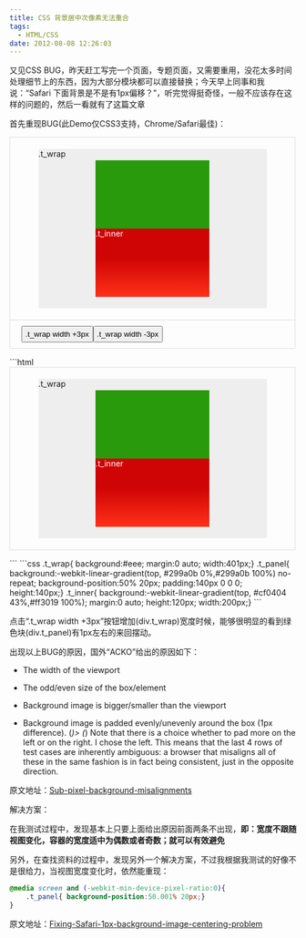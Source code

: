 ```yaml
---
title: CSS 背景居中次像素无法重合
tags:
  - HTML/CSS
date: 2012-08-08 12:26:03
---
```


又见CSS BUG，昨天赶工写完一个页面，专题页面，又需要重用，没花太多时间处理细节上的东西，因为大部分模块都可以直接替换；今天早上同事和我说：“Safari 下面背景是不是有1px偏移？”，听完觉得挺奇怪，一般不应该存在这样的问题的，然后一看就有了这篇文章

首先重现BUG(此Demo仅CSS3支持，Chrome/Safari最佳)：
<style type="text/css">.t_shell{ border:1px solid #ddd; margin-bottom:15px; padding:20px 0 0; width:500px; position:relative;}.t_wrap{ background:#eee; margin:0 auto 20px; width:401px;}.t_wrap:before{ content:'.t_wrap'; position:absolute;}.t_panel{ background: #299a0b;background: -moz-linear-gradient(top, #299a0b 0%, #299a0b 100%);background: -webkit-gradient(linear, left top, left bottom, color-stop(0%,#299a0b), color-stop(100%,#299a0b));background: -webkit-linear-gradient(top, #299a0b 0%,#299a0b 100%);background: -o-linear-gradient(top,  #299a0b 0%,#299a0b 100%);background: -ms-linear-gradient(top,  #299a0b 0%,#299a0b 100%);background: linear-gradient(to bottom,  #299a0b 0%,#299a0b 100%);filter: progid:DXImageTransform.Microsoft.gradient( startColorstr='#299a0b', endColorstr='#299a0b',GradientType=0 );}.t_inner{ background: #cf0404;background: -moz-linear-gradient(top, #cf0404 43%, #ff3019 100%);background: -webkit-gradient(linear, left top, left bottom, color-stop(43%,#cf0404), color-stop(100%,#ff3019));background: -webkit-linear-gradient(top,  #cf0404 43%,#ff3019 100%);background: -o-linear-gradient(top,  #cf0404 43%,#ff3019 100%);background: -ms-linear-gradient(top,  #cf0404 43%,#ff3019 100%);background: linear-gradient(to bottom,  #cf0404 43%,#ff3019 100%);filter: progid:DXImageTransform.Microsoft.gradient( startColorstr='#cf0404', endColorstr='#ff3019',GradientType=0 );}.t_panel{ background-repeat:no-repeat; background-size:200px 120px; background-position:50% 20px; padding:140px 0 0 0; height:140px;}/*.t_panel:before{ content:'.t_panel'; position:absolute; width:100%;}*/.t_inner{ background-repeat:no-repeat; margin:0 auto; height:120px; width:200px;}.t_inner:before{ color:#fff; content:'.t_inner'; position:absolute;}.t_btns{ border-top:1px solid #ddd; padding:10px 20px;}.t_btns button{ padding:5px;}</style>
<div class="t_shell">	<div class="t_wrap">		<div class="t_panel">			<div class="t_inner" title=".t_inner"></div>		</div>	</div>	<div class="t_btns"><button onclick="var el=$('.t_wrap'); el.width(el.width()+3);">.t_wrap width +3px</button><button onclick="var el=$('.t_wrap'); el.width(el.width()-3);">.t_wrap width -3px</button></div></div>```html
<div class="t_shell">	<div class="t_wrap">		<div class="t_panel">			<div class="t_inner" title=".t_inner"></div>		</div>	</div></div>```
```css
.t_wrap{ background:#eee; margin:0 auto; width:401px;}
.t_panel{ background:-webkit-linear-gradient(top, #299a0b 0%,#299a0b 100%) no-repeat; background-position:50% 20px; padding:140px 0 0 0; height:140px;}
.t_inner{ background:-webkit-linear-gradient(top, #cf0404 43%,#ff3019 100%); margin:0 auto; height:120px; width:200px;}
```

点击“.t_wrap width +3px”按钮增加(div.t_wrap)宽度时候，能够很明显的看到绿色块(div.t_panel)有1px左右的来回摆动。

出现以上BUG的原因，国外“ACKO”给出的原因如下：

*   The width of the viewport

*   The odd/even size of the box/element

*   Background image is bigger/smaller than the viewport

*   Background image is padded evenly/unevenly around the box (1px difference). (*)> (*) Note that there is a choice whether to pad more on the left or on the right. I chose the left. This means that the last 4 rows of test cases are inherently ambiguous: a browser that misaligns all of these in the same fashion is in fact being consistent, just in the opposite direction.

原文地址：[Sub-pixel-background-misalignments](http://acko.net/blog/css-sub-pixel-background-misalignments/)

解决方案：

在我测试过程中，发现基本上只要上面给出原因前面两条不出现，**即：宽度不跟随视图变化，容器的宽度适中为偶数或者奇数；就可以有效避免**

另外，在查找资料的过程中，发现另外一个解决方案，不过我根据我测试的好像不是很给力，当视图宽度变化时，依然能重现：
```css
@media screen and (-webkit-min-device-pixel-ratio:0){
	.t_panel{ background-position:50.001% 20px;}
}
```

原文地址：[Fixing-Safari-1px-background-image-centering-problem](http://philfreo.com/blog/fixing-safaris-1px-background-image-centering-problem/)